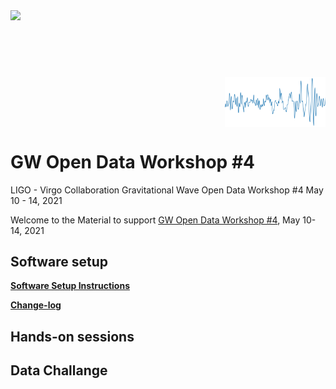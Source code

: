 
<div class="row">
 <div class="column">
  <img style="height:80pt; float:left" src="https://indico.in2p3.fr/event/18313/logo-786578160.png">
 </div>
 <div class="column">
  <img src="share/odw-2021-td.png" alt="Chirp" style="float:right" height="80pt">
 </div>
</div> 


# GW Open Data Workshop #4


LIGO - Virgo Collaboration
Gravitational Wave
Open Data Workshop #4
May 10 - 14, 2021


Welcome to the 
Material to support [GW Open Data Workshop #4](https://www.gw-openscience.org/static/workshop4/),
May 10-14, 2021

## Software setup



**[Software Setup Instructions](./setup.md)**

**[Change-log](./changelog.md)**

## Hands-on sessions

## Data Challange
